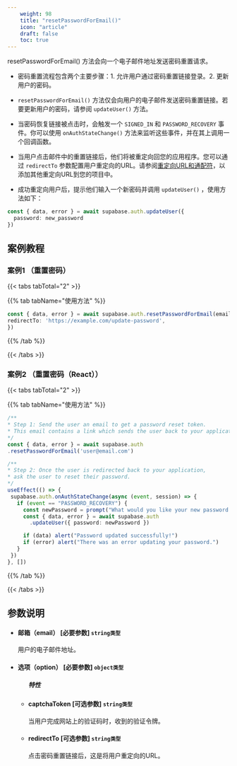 ```yaml
---
    weight: 98
    title: "resetPasswordForEmail()"
    icon: "article"
    draft: false
    toc: true
---
```



resetPasswordForEmail() 方法会向一个电子邮件地址发送密码重置请求。

* 密码重置流程包含两个主要步骤：1. 允许用户通过密码重置链接登录。2. 更新用户的密码。

* `resetPasswordForEmail()` 方法仅会向用户的电子邮件发送密码重置链接。若要更新用户的密码，请参阅 `updateUser()` 方法。

* 当密码恢复链接被点击时，会触发一个 `SIGNED_IN` 和 `PASSWORD_RECOVERY` 事件。你可以使用 `onAuthStateChange()` 方法来监听这些事件，并在其上调用一个回调函数。

* 当用户点击邮件中的重置链接后，他们将被重定向回您的应用程序。您可以通过 `redirectTo` 参数配置用户重定向的URL。请参阅[重定向URL和通配符](/docs/app/auth/auth)，以添加其他重定向URL到您的项目中。

* 成功重定向用户后，提示他们输入一个新密码并调用 `updateUser()` ，使用方法如下：

```ts
const { data, error } = await supabase.auth.updateUser({
  password: new_password
})
```



## 案例教程

### 案例1 （重置密码）

{{< tabs tabTotal="2" >}}



{{% tab tabName="使用方法" %}}



  ```ts
const { data, error } = await supabase.auth.resetPasswordForEmail(email, {
  redirectTo: 'https://example.com/update-password',
})
  ```



{{% /tab %}}

{{< /tabs >}}


### 案例2 （重置密码（React））

{{< tabs tabTotal="2" >}}



{{% tab tabName="使用方法" %}}



  ```ts
/**
 * Step 1: Send the user an email to get a password reset token.
 * This email contains a link which sends the user back to your application.
 */
const { data, error } = await supabase.auth
  .resetPasswordForEmail('user@email.com')

/**
 * Step 2: Once the user is redirected back to your application,
 * ask the user to reset their password.
 */
 useEffect(() => {
   supabase.auth.onAuthStateChange(async (event, session) => {
     if (event == "PASSWORD_RECOVERY") {
       const newPassword = prompt("What would you like your new password to be?");
       const { data, error } = await supabase.auth
         .updateUser({ password: newPassword })

       if (data) alert("Password updated successfully!")
       if (error) alert("There was an error updating your password.")
     }
   })
 }, [])
  ```



{{% /tab %}}

{{< /tabs >}}





## 参数说明


<ul className="method-list-group">
  
<li className="method-list-item">
  <h4 className="method-list-item-label">
    <span className="method-list-item-label-name">
      邮箱（email）
    </span>
    <span className="method-list-item-label-badge required">
      [必要参数]
    </span>
    <span className="method-list-item-validation">
      <code>string类型</code>
    </span>
  </h4>
  <div class="method-list-item-description">

用户的电子邮件地址。

  </div>
  
</li>


<li className="method-list-item">
  <h4 className="method-list-item-label">
    <span className="method-list-item-label-name">
      选项（option）
    </span>
    <span className="method-list-item-label-badge required">
      [必要参数]
    </span>
    <span className="method-list-item-validation">
      <code>object类型</code>
    </span>
  </h4>
  
<ul className="method-list-group">
  <h5 class="method-list-title method-list-title-isChild expanded">特性</h5>

<li className="method-list-item">
  <h4 className="method-list-item-label">
    <span className="method-list-item-label-name">
      captchaToken
    </span>
    <span className="method-list-item-label-badge false">
      [可选参数]
    </span>
    <span className="method-list-item-validation">
      <code>string类型</code>
    </span>
  </h4>
  <div class="method-list-item-description">

当用户完成网站上的验证码时，收到的验证令牌。

  </div>
  
</li>


<li className="method-list-item">
  <h4 className="method-list-item-label">
    <span className="method-list-item-label-name">
      redirectTo
    </span>
    <span className="method-list-item-label-badge false">
      [可选参数]
    </span>
    <span className="method-list-item-validation">
      <code>string类型</code>
    </span>
  </h4>
  <div class="method-list-item-description">

点击密码重置链接后，这是将用户重定向的URL。

  </div>
  
</li>

</ul>

</li>

</ul>


